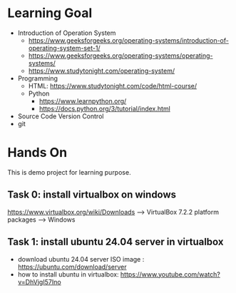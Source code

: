 # Learning Goal
- Introduction of Operation System
  - https://www.geeksforgeeks.org/operating-systems/introduction-of-operating-system-set-1/
  - https://www.geeksforgeeks.org/operating-systems/operating-systems/
  - https://www.studytonight.com/operating-system/
- Programming
  - HTML: https://www.studytonight.com/code/html-course/
  - Python
    -  https://www.learnpython.org/
    -  https://docs.python.org/3/tutorial/index.html
-  Source Code Version Control
  -  git

# Hands On
This is demo project for learning purpose. 
## Task 0: install virtualbox on windows
https://www.virtualbox.org/wiki/Downloads --> VirtualBox 7.2.2 platform packages --> Windows

## Task 1: install ubuntu 24.04 server in virtualbox
- download ubuntu 24.04 server ISO image : https://ubuntu.com/download/server
- how to install ubuntu in virtualbox: https://www.youtube.com/watch?v=DhVjgI57Ino 
